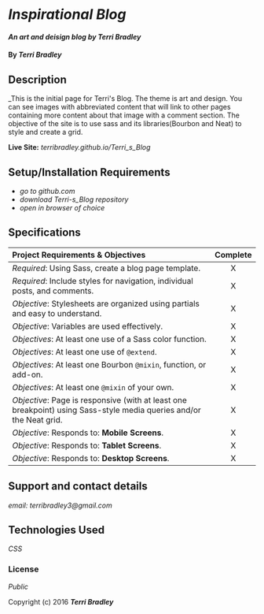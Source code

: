 # _Inspirational Blog_

#### _An art and deisign blog by Terri Bradley_

#### By _**Terri Bradley**_

## Description

_This is the initial page for Terri's Blog. The theme is art and design.  You can see images with abbreviated content that will link to other pages containing more content about that image with a comment section.
The objective of the site is to use sass and its libraries(Bourbon and Neat) to style and create a grid.

**Live Site:** _terribradley.github.io/Terri_s_Blog_

## Setup/Installation Requirements

* _go to github.com_
* _download Terri-s_Blog repository_
* _open in browser of choice_

## Specifications
Project Requirements & Objectives  | Complete
:------------- | :-------------: |
*Required*: Using Sass, create a blog page template. | X
*Required*: Include styles for navigation, individual posts, and comments. | X
*Objective*: Stylesheets are organized using partials and easy to understand. | X
*Objective*: Variables are used effectively. | X
*Objectives*: At least one use of a Sass color function. | X
*Objectives*: At least one use of ``@extend``. | X
*Objectives*: At least one Bourbon ``@mixin``, function, or add-on. | X 
*Objectives*: At least one ``@mixin`` of your own. | X
*Objective*: Page is responsive (with at least one breakpoint) using Sass-style media queries and/or the Neat grid. | X
*Objective*: Responds to: **Mobile Screens**. | X
*Objective*: Responds to: **Tablet Screens**. | X
*Objective*: Responds to: **Desktop Screens**. | X


## Support and contact details

_email: terribradley3@gmail.com_

## Technologies Used

_CSS_

### License

*Public*

Copyright (c) 2016 **_Terri Bradley_**
